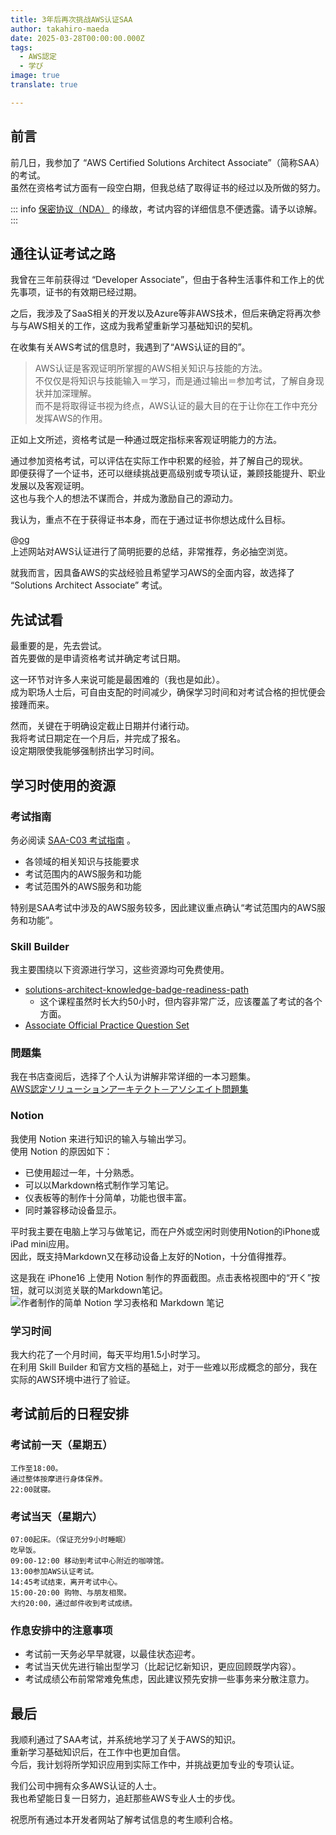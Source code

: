 ```yaml
---
title: 3年后再次挑战AWS认证SAA
author: takahiro-maeda
date: 2025-03-28T00:00:00.000Z
tags:
  - AWS認定
  - 学び
image: true
translate: true

---
```


## 前言
前几日，我参加了 “AWS Certified Solutions Architect Associate”（简称SAA）的考试。  
虽然在资格考试方面有一段空白期，但我总结了取得证书的经过以及所做的努力。

::: info
[保密协议（NDA）](https://aws.amazon.com/jp/certification/certification-agreement/) 的缘故，考试内容的详细信息不便透露。请予以谅解。
:::

## 通往认证考试之路

我曾在三年前获得过 “Developer Associate”，但由于各种生活事件和工作上的优先事项，证书的有效期已经过期。

之后，我涉及了SaaS相关的开发以及Azure等非AWS技术，但后来确定将再次参与与AWS相关的工作，这成为我希望重新学习基础知识的契机。

在收集有关AWS考试的信息时，我遇到了“AWS认证的目的”。

> AWS认证是客观证明所掌握的AWS相关知识与技能的方法。  
> 不仅仅是将知识与技能输入＝学习，而是通过输出＝参加考试，了解自身现状并加深理解。  
> 而不是将取得证书视为终点，AWS认证的最大目的在于让你在工作中充分发挥AWS的作用。

正如上文所述，资格考试是一种通过既定指标来客观证明能力的方法。

通过参加资格考试，可以评估在实际工作中积累的经验，并了解自己的现状。  
即便获得了一个证书，还可以继续挑战更高级别或专项认证，兼顾技能提升、职业发展以及客观证明。  
这也与我个人的想法不谋而合，并成为激励自己的源动力。

我认为，重点不在于获得证书本身，而在于通过证书你想达成什么目标。

@[og](https://www.aboutamazon.jp/news/aws/the-benefit-of-aws-certification-to-improve-cloud-skill)  
上述网站对AWS认证进行了简明扼要的总结，非常推荐，务必抽空浏览。

就我而言，因具备AWS的实战经验且希望学习AWS的全面内容，故选择了 “Solutions Architect Associate” 考试。

## 先试试看
最重要的是，先去尝试。  
首先要做的是申请资格考试并确定考试日期。

这一环节对许多人来说可能是最困难的（我也是如此）。  
成为职场人士后，可自由支配的时间减少，确保学习时间和对考试合格的担忧便会接踵而来。

然而，关键在于明确设定截止日期并付诸行动。  
我将考试日期定在一个月后，并完成了报名。  
设定期限使我能够强制挤出学习时间。

## 学习时使用的资源

### 考试指南
务必阅读 [SAA-C03 考试指南](https://d1.awsstatic.com/ja_JP/training-and-certification/docs-sa-assoc/AWS-Certified-Solutions-Architect-Associate_Exam-Guide.pdf) 。  
- 各领域的相关知识与技能要求  
- 考试范围内的AWS服务和功能  
- 考试范围外的AWS服务和功能  

特别是SAA考试中涉及的AWS服务较多，因此建议重点确认“考试范围内的AWS服务和功能”。

### Skill Builder
我主要围绕以下资源进行学习，这些资源均可免费使用。  
- [solutions-architect-knowledge-badge-readiness-path](https://explore.skillbuilder.aws/learn/learning-plans/1044/solutions-architect-knowledge-badge-readiness-path)  
  - 这个课程虽然时长大约50小时，但内容非常广泛，应该覆盖了考试的各个方面。  
- [Associate Official Practice Question Set](https://explore.skillbuilder.aws/learn/courses/13269/aws-certified-solutions-architect-associate-official-practice-question-set-saa-c03-ri-ben-yu)

### 問題集
我在书店查阅后，选择了个人认为讲解非常详细的一本习题集。  
[AWS認定ソリューションアーキテクト－アソシエイト問題集](https://www.ric.co.jp/book/e-books/detail/2550)

### Notion
我使用 Notion 来进行知识的输入与输出学习。  
使用 Notion 的原因如下：  
- 已使用超过一年，十分熟悉。  
- 可以以Markdown格式制作学习笔记。  
- 仪表板等的制作十分简单，功能也很丰富。  
- 同时兼容移动设备显示。

平时我主要在电脑上学习与做笔记，而在户外或空闲时则使用Notion的iPhone或iPad mini应用。  
因此，既支持Markdown又在移动设备上友好的Notion，十分值得推荐。

这是我在 iPhone16 上使用 Notion 制作的界面截图。点击表格视图中的“开く”按钮，就可以浏览关联的Markdown笔记。  
![作者制作的简单 Notion 学习表格和 Markdown 笔记](/img/blogs/2025/0328_aws_saa_certification/iphone_notion_screenshot.png)

### 学习时间
我大约花了一个月时间，每天平均用1.5小时学习。  
在利用 Skill Builder 和官方文档的基础上，对于一些难以形成概念的部分，我在实际的AWS环境中进行了验证。

## 考试前后的日程安排
### 考试前一天（星期五）
```
工作至18:00。
通过整体按摩进行身体保养。
22:00就寝。
```

### 考试当天（星期六）
```
07:00起床。（保证充分9小时睡眠）
吃早饭。
09:00-12:00 移动到考试中心附近的咖啡馆。
13:00参加AWS认证考试。
14:45考试结束，离开考试中心。
15:00-20:00 购物、与朋友相聚。
大约20:00，通过邮件收到考试成绩。
```

### 作息安排中的注意事项
- 考试前一天务必早早就寝，以最佳状态迎考。  
- 考试当天优先进行输出型学习（比起记忆新知识，更应回顾既学内容）。  
- 考试成绩公布前常常难免焦虑，因此建议预先安排一些事务来分散注意力。

## 最后
我顺利通过了SAA考试，并系统地学习了关于AWS的知识。  
重新学习基础知识后，在工作中也更加自信。  
今后，我计划将所学知识应用到实际工作中，并挑战更加专业的专项认证。

我们公司中拥有众多AWS认证的人士。  
我也希望能日复一日努力，追赶那些AWS专业人士的步伐。

祝愿所有通过本开发者网站了解考试信息的考生顺利合格。
